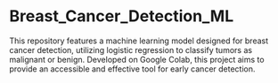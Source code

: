 # Breast_Cancer_Detection_ML
This repository features a machine learning model designed for breast cancer detection, utilizing logistic regression to classify tumors as malignant or benign. Developed on Google Colab, this project aims to provide an accessible and effective tool for early cancer detection.
